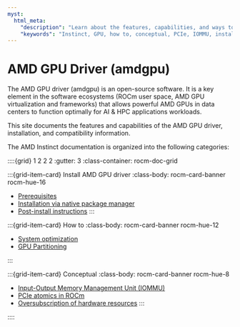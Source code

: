 ```yaml
---
myst:
  html_meta:
    "description": "Learn about the features, capabilities, and ways to optimize the AMD GPU drivers"
    "keywords": "Instinct, GPU, how to, conceptual, PCIe, IOMMU, install"
---
```


# AMD GPU Driver (amdgpu)

The AMD GPU driver (amdgpu) is an open-source software. It is a key element in
the software ecosystems (ROCm user space, AMD GPU virtualization and
frameworks) that allows powerful AMD GPUs in data centers to function optimally
for AI & HPC applications workloads.

This site documents the features and capabilities of the AMD GPU driver, installation, and compatibility information.

The AMD Instinct documentation is organized into the following categories:

::::{grid} 1 2 2 2
:gutter: 3
:class-container: rocm-doc-grid

:::{grid-item-card} Install AMD GPU driver
:class-body: rocm-card-banner rocm-hue-16

* [Prerequisites](./install/detailed-install/prerequisites.rst)
* [Installation via native package manager](./install/package-manager-index.rst)
* [Post-install instructions](./install/detailed-install/post-install.rst)
:::

:::{grid-item-card} How to
:class-body: rocm-card-banner rocm-hue-12

* [System optimization](./system-optimization/index.rst)
* [GPU Partitioning](./gpu-partitioning/index.rst)

:::

:::{grid-item-card} Conceptual
:class-body: rocm-card-banner rocm-hue-8

* [Input-Output Memory Management Unit (IOMMU)](./conceptual/iommu.rst)
* [PCIe atomics in ROCm](./conceptual/pcie-atomics.rst)
* [Oversubscription of hardware resources](./conceptual/oversubscription.rst)
:::

::::
